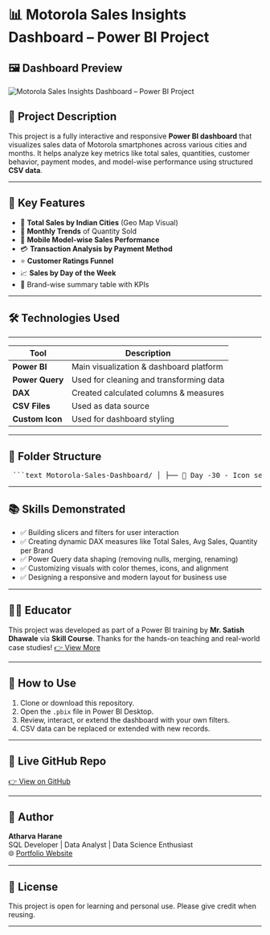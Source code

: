 # 📊 Motorola Sales Insights Dashboard – Power BI Project

## 🖼️ Dashboard Preview
![Motorola Sales Insights Dashboard – Power BI Project](https://github.com/user-attachments/assets/e19cb514-2c0d-4362-a08f-2a01c6012e47)



## 📝 Project Description

This project is a fully interactive and responsive **Power BI dashboard** that visualizes sales data of Motorola smartphones across various cities and months. It helps analyze key metrics like total sales, quantities, customer behavior, payment modes, and model-wise performance using structured **CSV data**.

---

## 🎯 Key Features

- 📍 **Total Sales by Indian Cities** (Geo Map Visual)
- 📆 **Monthly Trends** of Quantity Sold
- 📱 **Mobile Model-wise Sales Performance**
- 💳 **Transaction Analysis by Payment Method**
- ⭐ **Customer Ratings Funnel**
- 📈 **Sales by Day of the Week**
- 🧾 Brand-wise summary table with KPIs

---

## 🛠️ Technologies Used
_______________________________________________________________
| Tool           | Description                                |
|----------------|--------------------------------------------|
| **Power BI**   | Main visualization & dashboard platform    |
| **Power Query**| Used for cleaning and transforming data    |
| **DAX**        | Created calculated columns & measures      |
| **CSV Files**  | Used as data source                        |
|**Custom Icon** | Used for dashboard styling                 |

---

## 📂 Folder Structure

<pre> ```text Motorola-Sales-Dashboard/ │ ├── 📁 Day -30 - Icon set/ │ ├── Motorola.png │ ├── Average.png │ ├── Max Icon.png │ ├── Quanity.png │ ├── Transactions.png │ ├── Average 2.png │ ├── LICENSE ├── Mobile Sales Data.xlsx ├── Mobiles Sales Dashboard.pbix ├── Motorola Sales Insights Dashboard – Power BI Screenshot.png ├── README.md ``` </pre>

---

## 📚 Skills Demonstrated

- ✅ Building slicers and filters for user interaction
- ✅ Creating dynamic DAX measures like Total Sales, Avg Sales, Quantity per Brand
- ✅ Power Query data shaping (removing nulls, merging, renaming)
- ✅ Customizing visuals with color themes, icons, and alignment
- ✅ Designing a responsive and modern layout for business use

---

## 👨‍🏫 Educator

This project was developed as part of a Power BI training by **Mr. Satish Dhawale** via **Skill Course**. Thanks for the hands-on teaching and real-world case studies!
[👉 View More](https://skillcourse.in/)

---

## 📎 How to Use

1. Clone or download this repository.
2. Open the `.pbix` file in Power BI Desktop.
3. Review, interact, or extend the dashboard with your own filters.
4. CSV data can be replaced or extended with new records.

---

## 🔗 Live GitHub Repo

[👉 View on GitHub](https://github.com/Atharva12072004/Motorola-Sales-Insights-Dashboard-Power-BI-Project/)

---

## 📧 Author

**Atharva Harane**  
SQL Developer | Data Analyst | Data Science Enthusiast  
🌐 [Portfolio Website](https://atharvaharane.netlify.app/)

---

## 📌 License

This project is open for learning and personal use. Please give credit when reusing.

---
